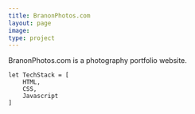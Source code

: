 ```yaml
---
title: BranonPhotos.com
layout: page
image: 
type: project
---
```

BranonPhotos.com is a photography portfolio website.  
```[javascript]
let TechStack = [
    HTML,
    CSS,
    Javascript
]
```
